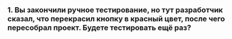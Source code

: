 ### 1. Вы закончили ручное тестирование, но тут разработчик сказал, что перекрасил кнопку в красный цвет, после чего пересобрал проект. Будете тестировать ещё раз?
